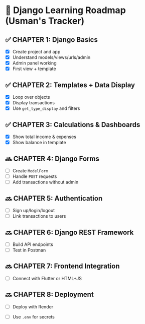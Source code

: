 # 🧭 Django Learning Roadmap (Usman's Tracker)

## ✅ CHAPTER 1: Django Basics
- [x] Create project and app
- [x] Understand models/views/urls/admin
- [x] Admin panel working
- [x] First view + template

## ✅ CHAPTER 2: Templates + Data Display
- [x] Loop over objects
- [x] Display transactions
- [x] Use `get_type_display` and filters

## ✅ CHAPTER 3: Calculations & Dashboards
- [x] Show total income & expenses
- [x] Show balance in template

## 🔜 CHAPTER 4: Django Forms
- [ ] Create `ModelForm`
- [ ] Handle `POST` requests
- [ ] Add transactions without admin

## 🔜 CHAPTER 5: Authentication
- [ ] Sign up/login/logout
- [ ] Link transactions to users

## 🔜 CHAPTER 6: Django REST Framework
- [ ] Build API endpoints
- [ ] Test in Postman

## 🔜 CHAPTER 7: Frontend Integration
- [ ] Connect with Flutter or HTML+JS

## 🔜 CHAPTER 8: Deployment
- [ ] Deploy with Render
- [ ] Use `.env` for secrets

